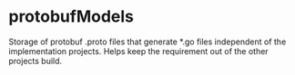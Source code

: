 # protobufModels
Storage of protobuf .proto files that generate *.go files independent of the implementation projects. Helps keep the requirement out of the other projects build.
